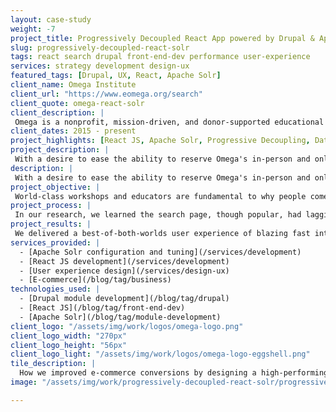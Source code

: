 ```yaml
---
layout: case-study
weight: -7
project_title: Progressively Decoupled React App powered by Drupal & Apache Solr
slug: progressively-decoupled-react-solr
tags: react search drupal front-end-dev performance user-experience
services: strategy development design-ux
featured_tags: [Drupal, UX, React, Apache Solr]
client_name: Omega Institute
client_url: "https://www.eomega.org/search"
client_quote: omega-react-solr
client_description: |
 Omega is a nonprofit, mission-driven, and donor-supported educational organization. For more than 40 years through innovative educational experiences that awaken the best in the human spirit, Omega has provided hope and healing for individuals and society.
client_dates: 2015 - present
project_highlights: [React JS, Apache Solr, Progressive Decoupling, Data-driven decision making]
project_description: |
 With a desire to ease the ability to reserve Omega's in-person and online learning workshops through their website, we uncovered a means to improve conversions: enhance the user experience of search with React JS and Apache Solr. The end result: a faceted, snappy search application with spell-checking and auto-completion fed by two data sources embedded within Omega institute's website that vastly increased conversions!
description: |
 With a desire to ease the ability to reserve Omega's in-person and online learning workshops through their website, we uncovered a means to improve conversions: enhance the user experience of search with React JS and Apache Solr. The end result: a faceted, snappy search application with spell-checking and auto-completion fed by two data sources embedded within Omega institute's website that vastly increased conversions!
project_objective: |
 World-class workshops and educators are fundamental to why people come to Omega's campuses and digital spaces. To provide an effective means for site visitors to _quickly_ discover and reserve an experience through the website is paramount to their organizational success. After multiple projects in partnership with Savas to strengthen and streamline e-commerce, purchasing experiential learning through the website has become core to their business. One KPI that informs financial and organizational success is e-commerce conversion rate.
project_process: |
 In our research, we learned the search page, though popular, had lagging conversion rates. The design and functionality were not taking advantage of the power of Apache Solr. Given Omega's breadth of programming, we wanted to allow visitors to hone in on their interests across topics, locations, schedule, and teachers. Taking a progressively decoupled approach, we replaced the Drupal search view with an embedded React application that has an app-like feel, interfacing with the speedy Apache Solr content directly while also accessing Drupal's more robust and editable metadata for each piece of content.
project_results: |
 We delivered a best-of-both-worlds user experience of blazing fast interaction coupled with the ability for richer features that website administrators can control. Visitors that use the improved search application converted better by **600%** than those who didn't! We made UI updates adjusting order and layout informed by usage patterns uncovered from exploring the analytics data. We have [shared this progressively decoupled approach](/results/open-source/#presentations) using React JS, Apache Solr and Drupal at multiple conferences.
services_provided: |
  - [Apache Solr configuration and tuning](/services/development)
  - [React JS development](/services/development)
  - [User experience design](/services/design-ux)
  - [E-commerce](/blog/tag/business)
technologies_used: |
  - [Drupal module development](/blog/tag/drupal)
  - [React JS](/blog/tag/front-end-dev)
  - [Apache Solr](/blog/tag/module-development)
client_logo: "/assets/img/work/logos/omega-logo.png"
client_logo_width: "270px"
client_logo_height: "56px"
client_logo_light: "/assets/img/work/logos/omega-logo-eggshell.png"
tile_description: |
  How we improved e-commerce conversions by designing a high-performing, spell-checking, auto-completing, multi-filtered React and Apache Solr search application.
image: "/assets/img/work/progressively-decoupled-react-solr/progressively-decoupled-react-solr-showcase.jpg"

---
```


